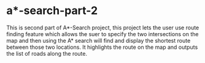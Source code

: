 # a*-search-part-2
This is second part of A*-Search project, this project lets the user use route finding feature which allows the suer to specify the two intersections on the map and then using the A* search will find and display the shortest route between those two locations. It highlights the route on the map and outputs the list of roads along the route.
